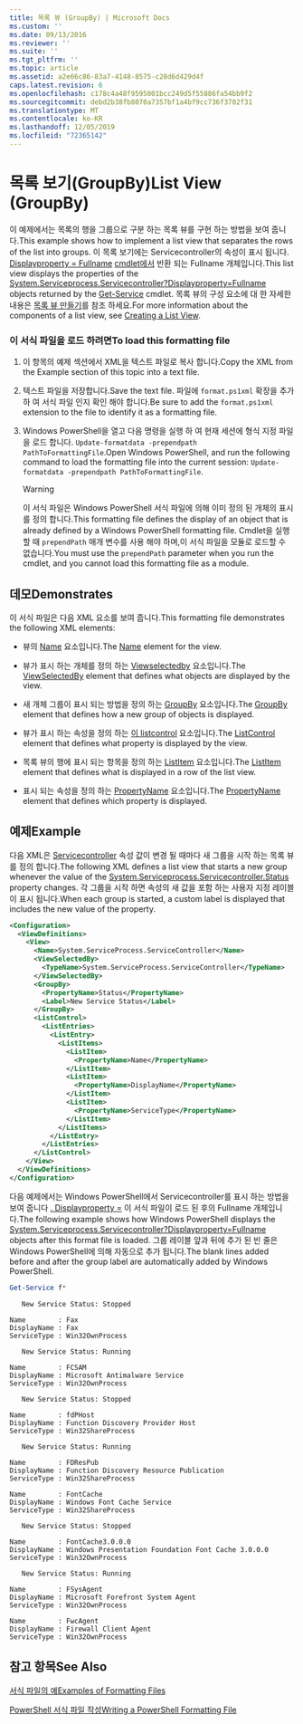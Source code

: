 ```yaml
---
title: 목록 뷰 (GroupBy) | Microsoft Docs
ms.custom: ''
ms.date: 09/13/2016
ms.reviewer: ''
ms.suite: ''
ms.tgt_pltfrm: ''
ms.topic: article
ms.assetid: a2e66c86-83a7-4148-8575-c28d6d429d4f
caps.latest.revision: 6
ms.openlocfilehash: c178c4a48f9595001bcc249d5f55886fa54bb9f2
ms.sourcegitcommit: debd2b38fb8070a7357bf1a4bf9cc736f3702f31
ms.translationtype: MT
ms.contentlocale: ko-KR
ms.lasthandoff: 12/05/2019
ms.locfileid: "72365142"
---
```

# <a name="list-view-groupby"></a><span data-ttu-id="2cede-102">목록 보기(GroupBy)</span><span class="sxs-lookup"><span data-stu-id="2cede-102">List View (GroupBy)</span></span>

<span data-ttu-id="2cede-103">이 예제에서는 목록의 행을 그룹으로 구분 하는 목록 뷰를 구현 하는 방법을 보여 줍니다.</span><span class="sxs-lookup"><span data-stu-id="2cede-103">This example shows how to implement a list view that separates the rows of the list into groups.</span></span> <span data-ttu-id="2cede-104">이 목록 보기에는 Servicecontroller의 속성이 표시 됩니다. [ Displayproperty = Fullname](/dotnet/api/System.ServiceProcess.ServiceController) [cmdlet에서](/powershell/module/Microsoft.PowerShell.Management/Get-Service) 반환 되는 Fullname 개체입니다.</span><span class="sxs-lookup"><span data-stu-id="2cede-104">This list view displays the properties of the [System.Serviceprocess.Servicecontroller?Displayproperty=Fullname](/dotnet/api/System.ServiceProcess.ServiceController) objects returned by the [Get-Service](/powershell/module/Microsoft.PowerShell.Management/Get-Service) cmdlet.</span></span> <span data-ttu-id="2cede-105">목록 뷰의 구성 요소에 대 한 자세한 내용은 [목록 뷰 만들기](./creating-a-list-view.md)를 참조 하세요.</span><span class="sxs-lookup"><span data-stu-id="2cede-105">For more information about the components of a list view, see [Creating a List View](./creating-a-list-view.md).</span></span>

### <a name="to-load-this-formatting-file"></a><span data-ttu-id="2cede-106">이 서식 파일을 로드 하려면</span><span class="sxs-lookup"><span data-stu-id="2cede-106">To load this formatting file</span></span>

1. <span data-ttu-id="2cede-107">이 항목의 예제 섹션에서 XML을 텍스트 파일로 복사 합니다.</span><span class="sxs-lookup"><span data-stu-id="2cede-107">Copy the XML from the Example section of this topic into a text file.</span></span>

2. <span data-ttu-id="2cede-108">텍스트 파일을 저장합니다.</span><span class="sxs-lookup"><span data-stu-id="2cede-108">Save the text file.</span></span> <span data-ttu-id="2cede-109">파일에 `format.ps1xml` 확장을 추가 하 여 서식 파일 인지 확인 해야 합니다.</span><span class="sxs-lookup"><span data-stu-id="2cede-109">Be sure to add the `format.ps1xml` extension to the file to identify it as a formatting file.</span></span>

3. <span data-ttu-id="2cede-110">Windows PowerShell을 열고 다음 명령을 실행 하 여 현재 세션에 형식 지정 파일을 로드 합니다. `Update-formatdata -prependpath PathToFormattingFile`.</span><span class="sxs-lookup"><span data-stu-id="2cede-110">Open Windows PowerShell, and run the following command to load the formatting file into the current session: `Update-formatdata -prependpath PathToFormattingFile`.</span></span>

   > [!WARNING]
   > <span data-ttu-id="2cede-111">이 서식 파일은 Windows PowerShell 서식 파일에 의해 이미 정의 된 개체의 표시를 정의 합니다.</span><span class="sxs-lookup"><span data-stu-id="2cede-111">This formatting file defines the display of an object that is already defined by a Windows PowerShell formatting file.</span></span> <span data-ttu-id="2cede-112">Cmdlet을 실행할 때 `prependPath` 매개 변수를 사용 해야 하며,이 서식 파일을 모듈로 로드할 수 없습니다.</span><span class="sxs-lookup"><span data-stu-id="2cede-112">You must use the `prependPath` parameter when you run the cmdlet, and you cannot load this formatting file as a module.</span></span>

## <a name="demonstrates"></a><span data-ttu-id="2cede-113">데모</span><span class="sxs-lookup"><span data-stu-id="2cede-113">Demonstrates</span></span>

<span data-ttu-id="2cede-114">이 서식 파일은 다음 XML 요소를 보여 줍니다.</span><span class="sxs-lookup"><span data-stu-id="2cede-114">This formatting file demonstrates the following XML elements:</span></span>

- <span data-ttu-id="2cede-115">뷰의 [Name](./name-element-for-view-format.md) 요소입니다.</span><span class="sxs-lookup"><span data-stu-id="2cede-115">The [Name](./name-element-for-view-format.md) element for the view.</span></span>

- <span data-ttu-id="2cede-116">뷰가 표시 하는 개체를 정의 하는 [Viewselectedby](./viewselectedby-element-format.md) 요소입니다.</span><span class="sxs-lookup"><span data-stu-id="2cede-116">The [ViewSelectedBy](./viewselectedby-element-format.md) element that defines what objects are displayed by the view.</span></span>

- <span data-ttu-id="2cede-117">새 개체 그룹이 표시 되는 방법을 정의 하는 [GroupBy](./viewselectedby-element-format.md) 요소입니다.</span><span class="sxs-lookup"><span data-stu-id="2cede-117">The [GroupBy](./viewselectedby-element-format.md) element that defines how a new group of objects is displayed.</span></span>

- <span data-ttu-id="2cede-118">뷰가 표시 하는 속성을 정의 하는 [이 listcontrol](./listcontrol-element-format.md) 요소입니다.</span><span class="sxs-lookup"><span data-stu-id="2cede-118">The [ListControl](./listcontrol-element-format.md) element that defines what property is displayed by the view.</span></span>

- <span data-ttu-id="2cede-119">목록 뷰의 행에 표시 되는 항목을 정의 하는 [ListItem](./listitem-element-for-listitems-for-listcontrol-format.md) 요소입니다.</span><span class="sxs-lookup"><span data-stu-id="2cede-119">The [ListItem](./listitem-element-for-listitems-for-listcontrol-format.md) element that defines what is displayed in a row of the list view.</span></span>

- <span data-ttu-id="2cede-120">표시 되는 속성을 정의 하는 [PropertyName](./propertyname-element-for-listitem-for-listcontrol-format.md) 요소입니다.</span><span class="sxs-lookup"><span data-stu-id="2cede-120">The [PropertyName](./propertyname-element-for-listitem-for-listcontrol-format.md) element that defines which property is displayed.</span></span>

## <a name="example"></a><span data-ttu-id="2cede-121">예제</span><span class="sxs-lookup"><span data-stu-id="2cede-121">Example</span></span>

<span data-ttu-id="2cede-122">다음 XML은 [Servicecontroller](/dotnet/api/System.ServiceProcess.ServiceController.Status) 속성 값이 변경 될 때마다 새 그룹을 시작 하는 목록 뷰를 정의 합니다.</span><span class="sxs-lookup"><span data-stu-id="2cede-122">The following XML defines a list view that starts a new group whenever the value of the [System.Serviceprocess.Servicecontroller.Status](/dotnet/api/System.ServiceProcess.ServiceController.Status) property changes.</span></span> <span data-ttu-id="2cede-123">각 그룹을 시작 하면 속성의 새 값을 포함 하는 사용자 지정 레이블이 표시 됩니다.</span><span class="sxs-lookup"><span data-stu-id="2cede-123">When each group is started, a custom label is displayed that includes the new value of the property.</span></span>

```xml
<Configuration>
  <ViewDefinitions>
    <View>
      <Name>System.ServiceProcess.ServiceController</Name>
      <ViewSelectedBy>
        <TypeName>System.ServiceProcess.ServiceController</TypeName>
      </ViewSelectedBy>
      <GroupBy>
        <PropertyName>Status</PropertyName>
        <Label>New Service Status</Label>
      </GroupBy>
      <ListControl>
        <ListEntries>
          <ListEntry>
            <ListItems>
              <ListItem>
                <PropertyName>Name</PropertyName>
              </ListItem>
              <ListItem>
                <PropertyName>DisplayName</PropertyName>
              </ListItem>
              <ListItem>
                <PropertyName>ServiceType</PropertyName>
              </ListItem>
            </ListItems>
          </ListEntry>
        </ListEntries>
      </ListControl>
    </View>
  </ViewDefinitions>
</Configuration>
```

<span data-ttu-id="2cede-124">다음 예제에서는 Windows PowerShell에서 Servicecontroller를 표시 하는 방법을 보여 줍니다 [. Displayproperty =](/dotnet/api/System.ServiceProcess.ServiceController) 이 서식 파일이 로드 된 후의 Fullname 개체입니다.</span><span class="sxs-lookup"><span data-stu-id="2cede-124">The following example shows how Windows PowerShell displays the [System.Serviceprocess.Servicecontroller?Displayproperty=Fullname](/dotnet/api/System.ServiceProcess.ServiceController) objects after this format file is loaded.</span></span> <span data-ttu-id="2cede-125">그룹 레이블 앞과 뒤에 추가 된 빈 줄은 Windows PowerShell에 의해 자동으로 추가 됩니다.</span><span class="sxs-lookup"><span data-stu-id="2cede-125">The blank lines added before and after the group label are automatically added by Windows PowerShell.</span></span>

```powershell
Get-Service f*
```

```output
   New Service Status: Stopped

Name        : Fax
DisplayName : Fax
ServiceType : Win32OwnProcess

   New Service Status: Running

Name        : FCSAM
DisplayName : Microsoft Antimalware Service
ServiceType : Win32OwnProcess

   New Service Status: Stopped

Name        : fdPHost
DisplayName : Function Discovery Provider Host
ServiceType : Win32ShareProcess

   New Service Status: Running

Name        : FDResPub
DisplayName : Function Discovery Resource Publication
ServiceType : Win32ShareProcess

Name        : FontCache
DisplayName : Windows Font Cache Service
ServiceType : Win32ShareProcess

   New Service Status: Stopped

Name        : FontCache3.0.0.0
DisplayName : Windows Presentation Foundation Font Cache 3.0.0.0
ServiceType : Win32OwnProcess

   New Service Status: Running

Name        : FSysAgent
DisplayName : Microsoft Forefront System Agent
ServiceType : Win32OwnProcess

Name        : FwcAgent
DisplayName : Firewall Client Agent
ServiceType : Win32OwnProcess
```

## <a name="see-also"></a><span data-ttu-id="2cede-126">참고 항목</span><span class="sxs-lookup"><span data-stu-id="2cede-126">See Also</span></span>

[<span data-ttu-id="2cede-127">서식 파일의 예</span><span class="sxs-lookup"><span data-stu-id="2cede-127">Examples of Formatting Files</span></span>](./examples-of-formatting-files.md)

[<span data-ttu-id="2cede-128">PowerShell 서식 파일 작성</span><span class="sxs-lookup"><span data-stu-id="2cede-128">Writing a PowerShell Formatting File</span></span>](./writing-a-powershell-formatting-file.md)
